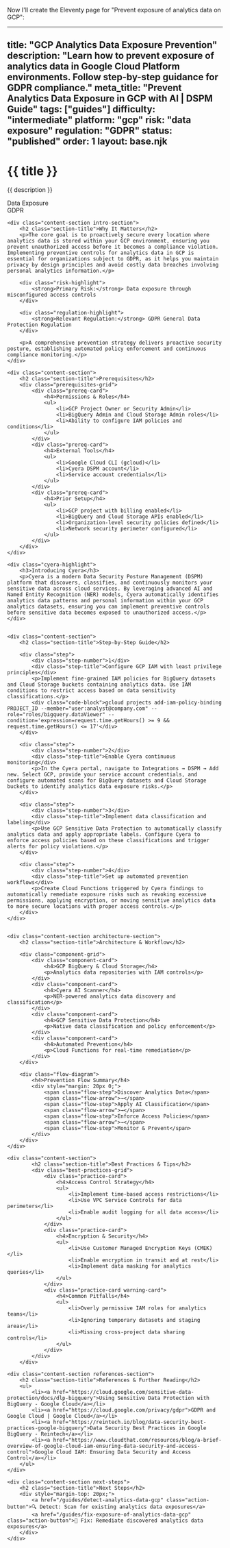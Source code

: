 Now I'll create the Eleventy page for "Prevent exposure of analytics data on GCP":

---
title: "GCP Analytics Data Exposure Prevention"
description: "Learn how to prevent exposure of analytics data in Google Cloud Platform environments. Follow step-by-step guidance for GDPR compliance."
meta_title: "Prevent Analytics Data Exposure in GCP with AI | DSPM Guide"
tags: ["guides"]
difficulty: "intermediate"
platform: "gcp"
risk: "data exposure"
regulation: "GDPR"
status: "published"
order: 1
layout: base.njk
---

<div class="container">
    <div class="header">
        <h1>{{ title }}</h1>
        <p>{{ description }}</p>
        <div class="badge">Data Exposure</div>
        <div class="badge regulation">GDPR</div>
    </div>

    <div class="content-section intro-section">
        <h2 class="section-title">Why It Matters</h2>
        <p>The core goal is to proactively secure every location where analytics data is stored within your GCP environment, ensuring you prevent unauthorized access before it becomes a compliance violation. Implementing preventive controls for analytics data in GCP is essential for organizations subject to GDPR, as it helps you maintain privacy by design principles and avoid costly data breaches involving personal analytics information.</p>
        
        <div class="risk-highlight">
            <strong>Primary Risk:</strong> Data exposure through misconfigured access controls
        </div>
        
        <div class="regulation-highlight">
            <strong>Relevant Regulation:</strong> GDPR General Data Protection Regulation
        </div>
        
        <p>A comprehensive prevention strategy delivers proactive security posture, establishing automated policy enforcement and continuous compliance monitoring.</p>
    </div>

    <div class="content-section">
        <h2 class="section-title">Prerequisites</h2>
        <div class="prerequisites-grid">
            <div class="prereq-card">
                <h4>Permissions & Roles</h4>
                <ul>
                    <li>GCP Project Owner or Security Admin</li>
                    <li>BigQuery Admin and Cloud Storage Admin roles</li>
                    <li>Ability to configure IAM policies and conditions</li>
                </ul>
            </div>
            <div class="prereq-card">
                <h4>External Tools</h4>
                <ul>
                    <li>Google Cloud CLI (gcloud)</li>
                    <li>Cyera DSPM account</li>
                    <li>Service account credentials</li>
                </ul>
            </div>
            <div class="prereq-card">
                <h4>Prior Setup</h4>
                <ul>
                    <li>GCP project with billing enabled</li>
                    <li>BigQuery and Cloud Storage APIs enabled</li>
                    <li>Organization-level security policies defined</li>
                    <li>Network security perimeter configured</li>
                </ul>
            </div>
        </div>
    </div>
	
    <div class="cyera-highlight">
        <h3>Introducing Cyera</h3>
        <p>Cyera is a modern Data Security Posture Management (DSPM) platform that discovers, classifies, and continuously monitors your sensitive data across cloud services. By leveraging advanced AI and Named Entity Recognition (NER) models, Cyera automatically identifies analytics data patterns and personal information within your GCP analytics datasets, ensuring you can implement preventive controls before sensitive data becomes exposed to unauthorized access.</p>
    </div>
	

    <div class="content-section">
        <h2 class="section-title">Step-by-Step Guide</h2>
        
        <div class="step">
            <div class="step-number">1</div>
            <div class="step-title">Configure GCP IAM with least privilege principles</div>
            <p>Implement fine-grained IAM policies for BigQuery datasets and Cloud Storage buckets containing analytics data. Use IAM conditions to restrict access based on data sensitivity classifications.</p>
            <div class="code-block">gcloud projects add-iam-policy-binding PROJECT_ID --member="user:analyst@company.com" --role="roles/bigquery.dataViewer" --condition='expression=request.time.getHours() >= 9 && request.time.getHours() <= 17'</div>
        </div>

        <div class="step">
            <div class="step-number">2</div>
            <div class="step-title">Enable Cyera continuous monitoring</div>
            <p>In the Cyera portal, navigate to Integrations → DSPM → Add new. Select GCP, provide your service account credentials, and configure automated scans for BigQuery datasets and Cloud Storage buckets to identify analytics data exposure risks.</p>
        </div>

        <div class="step">
            <div class="step-number">3</div>
            <div class="step-title">Implement data classification and labeling</div>
            <p>Use GCP Sensitive Data Protection to automatically classify analytics data and apply appropriate labels. Configure Cyera to enforce access policies based on these classifications and trigger alerts for policy violations.</p>
        </div>

        <div class="step">
            <div class="step-number">4</div>
            <div class="step-title">Set up automated prevention workflows</div>
            <p>Create Cloud Functions triggered by Cyera findings to automatically remediate exposure risks such as revoking excessive permissions, applying encryption, or moving sensitive analytics data to more secure locations with proper access controls.</p>
        </div>
    </div>


    <div class="content-section architecture-section">
        <h2 class="section-title">Architecture & Workflow</h2>
        
        <div class="component-grid">
            <div class="component-card">
                <h4>GCP BigQuery & Cloud Storage</h4>
                <p>Analytics data repositories with IAM controls</p>
            </div>
            <div class="component-card">
                <h4>Cyera AI Scanner</h4>
                <p>NER-powered analytics data discovery and classification</p>
            </div>
            <div class="component-card">
                <h4>GCP Sensitive Data Protection</h4>
                <p>Native data classification and policy enforcement</p>
            </div>
            <div class="component-card">
                <h4>Automated Prevention</h4>
                <p>Cloud Functions for real-time remediation</p>
            </div>
        </div>

        <div class="flow-diagram">
            <h4>Prevention Flow Summary</h4>
            <div style="margin: 20px 0;">
                <span class="flow-step">Discover Analytics Data</span>
                <span class="flow-arrow">→</span>
                <span class="flow-step">Apply AI Classification</span>
                <span class="flow-arrow">→</span>
                <span class="flow-step">Enforce Access Policies</span>
                <span class="flow-arrow">→</span>
                <span class="flow-step">Monitor & Prevent</span>
            </div>
        </div>
    </div>

	<div class="content-section">
	        <h2 class="section-title">Best Practices & Tips</h2>
	        <div class="best-practices-grid">
	            <div class="practice-card">
	                <h4>Access Control Strategy</h4>
	                <ul>
	                    <li>Implement time-based access restrictions</li>
	                    <li>Use VPC Service Controls for data perimeters</li>
	                    <li>Enable audit logging for all data access</li>
	                </ul>
	            </div>
	            <div class="practice-card">
	                <h4>Encryption & Security</h4>
	                <ul>
	                    <li>Use Customer Managed Encryption Keys (CMEK)</li>
	                    <li>Enable encryption in transit and at rest</li>
	                    <li>Implement data masking for analytics queries</li>
	                </ul>
	            </div>
	            <div class="practice-card warning-card">
	                <h4>Common Pitfalls</h4>
	                <ul>
	                    <li>Overly permissive IAM roles for analytics teams</li>
	                    <li>Ignoring temporary datasets and staging areas</li>
	                    <li>Missing cross-project data sharing controls</li>
	                </ul>
	            </div>
	        </div>
	    </div>

    <div class="content-section references-section">
        <h2 class="section-title">References & Further Reading</h2>
        <ul>
            <li><a href="https://cloud.google.com/sensitive-data-protection/docs/dlp-bigquery">Using Sensitive Data Protection with BigQuery - Google Cloud</a></li>
            <li><a href="https://cloud.google.com/privacy/gdpr">GDPR and Google Cloud | Google Cloud</a></li>
            <li><a href="https://reintech.io/blog/data-security-best-practices-google-bigquery">Data Security Best Practices in Google BigQuery - Reintech</a></li>
            <li><a href="https://www.cloudthat.com/resources/blog/a-brief-overview-of-google-cloud-iam-ensuring-data-security-and-access-control">Google Cloud IAM: Ensuring Data Security and Access Control</a></li>
        </ul>
    </div>

    <div class="content-section next-steps">
        <h2 class="section-title">Next Steps</h2>
        <div style="margin-top: 20px;">
            <a href="/guides/detect-analytics-data-gcp" class="action-button">🔍 Detect: Scan for existing analytics data exposures</a>
            <a href="/guides/fix-exposure-of-analytics-data-gcp" class="action-button">🔧 Fix: Remediate discovered analytics data exposures</a>
        </div>
    </div>
</div>
